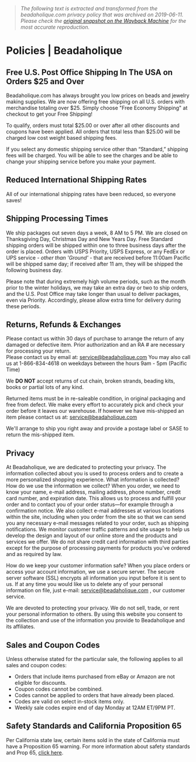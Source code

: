 > *The following text is extracted and transformed from the beadaholique.com privacy policy that was archived on 2019-06-11. Please check the [original snapshot on the Wayback Machine](https://web.archive.org/web/20190611094632id_/https%3A//www.beadaholique.com/policies) for the most accurate reproduction.*

# Policies | Beadaholique

## Free U.S. Post Office Shipping In The USA on Orders $25 and Over

Beadaholique.com has always brought you low prices on beads and jewelry making supplies. We are now offering free shipping on all U.S. orders with merchandise totaling over $25. Simply choose "Free Economy Shipping" at checkout to get your Free Shipping!

To qualify, orders must total $25.00 or over after all other discounts and coupons have been applied. All orders that total less than $25.00 will be charged low cost weight based shipping fees. 

If you select any domestic shipping service other than “Standard,” shipping fees will be charged. You will be able to see the charges and be able to change your shipping service before you make your payment.

## Reduced International Shipping Rates

All of our international shipping rates have been reduced, so everyone saves!

## Shipping Processing Times

We ship packages out seven days a week, 8 AM to 5 PM. We are closed on Thanksgiving Day, Christmas Day and New Years Day. Free Standard shipping orders will be shipped within one to three business days after the order is placed. Orders with USPS Priority, USPS Express, or any FedEx or UPS service - _other than 'Ground'_ \- that are received before 11:00am Pacific will be shipped same day; if received after 11 am, they will be shipped the following business day. 

Please note that during extremely high volume periods, such as the month prior to the winter holidays, we may take an extra day or two to ship orders, and the U.S. Post Office may take longer than usual to deliver packages, even via Priority. Accordingly, please allow extra time for delivery during these periods.

## Returns, Refunds & Exchanges

Please contact us within 30 days of purchase to arrange the return of any damaged or defective item. Prior authorization and an RA # are necessary for processing your return.   
Please contact us by email at: [service@beadaholique.com](mailto:service@beadaholique.com) You may also call us at 1-866-834-4618 on weekdays between the hours 9am - 5pm (Pacific Time) 

We **DO NOT** accept returns of cut chain, broken strands, beading kits, books or partial lots of any kind. 

Returned items must be in re-saleable condition, in original packaging and free from defect. We make every effort to accurately pick and check your order before it leaves our warehouse. If however we have mis-shipped an item please contact us at: [service@beadaholique.com](mailto:service@beadaholique.com)

We'll arrange to ship you right away and provide a postage label or SASE to return the mis-shipped item.[](mailto:service@beadaholique.com?subject=Return%20Authorization%20request)

## Privacy

At Beadaholique, we are dedicated to protecting your privacy. The information collected about you is used to process orders and to create a more personalized shopping experience. What information is collected? How do we use the information we collect? When you order, we need to know your name, e-mail address, mailing address, phone number, credit card number, and expiration date. This allows us to process and fulfill your order and to contact you of your order status—for example through a confirmation notice. We also collect e-mail addresses at various locations within the site, including when you order from the site so that we can send you any necessary e-mail messages related to your order, such as shipping notifications. We monitor customer traffic patterns and site usage to help us develop the design and layout of our online store and the products and services we offer. We do not share credit card information with third parties except for the purpose of processing payments for products you've ordered and as required by law.

How do we keep your customer information safe? When you place orders or access your account information, we use a secure server. The secure server software (SSL) encrypts all information you input before it is sent to us. If at any time you would like us to delete any of your personal information on file, just e-mail: [service@beadaholique.com](mailto:service@beadaholique.com) , our customer service.

We are devoted to protecting your privacy. We do not sell, trade, or rent your personal information to others. By using this website you consent to the collection and use of the information you provide to Beadaholique and its affiliates.

## Sales and Coupon Codes

Unless otherwise stated for the particular sale, the following applies to all sales and coupon codes:

  * Orders that include items purchased from eBay or Amazon are not eligible for discounts.
  * Coupon codes cannot be combined.
  * Codes cannot be applied to orders that have already been placed.
  * Codes are valid on select in-stock items only.
  * Weekly sale codes expire end of day Monday at 12AM ET/9PM PT.



## Safety Standards and California Proposition 65

Per California state law, certain items sold in the state of California must have a Proposition 65 warning. For more information about safety standards and Prop 65, [click here](https://www.beadaholique.com/safety-and-prop-65).
